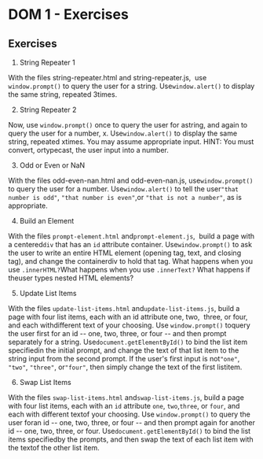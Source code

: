 # DOM 1 - Exercises

## Exercises

1. String​ ​Repeater​ ​1

With​ ​the​ ​files​ ​string-repeater.html​ ​and​ ​string-repeater.js,​ ​ ​use​ `​window.prompt()` ​to​ ​query​ ​the user​ ​for​ ​a​ ​string.​ ​Use​ ​`​window.alert()​​` ​to​ ​display​ ​the​ ​same​ ​string,​ ​repeated​ ​3​ ​times.

2. String​ ​Repeater​ ​2

Now,​ ​use​ `​window.prompt()​​` ​once​ ​to​ ​query​ ​the​ ​user​ ​for​ ​a​ ​string,​ ​and​ ​again​ ​to​ ​query​ ​the​ ​user
for​ ​a​ ​number,​ ​x.​ ​Use​ ​`​window.alert()​​` ​to​ ​display​ ​the​ ​same​ ​string,​ ​repeated​ ​x​ ​times.​ ​You​ ​may assume​ ​appropriate​ ​input.​ ​HINT:​ ​You​ ​must​ ​convert,​ ​or​ ​typecast,​ ​the​ ​user​ ​input​ ​into​ ​a​ ​number.

3. Odd​ ​or​ ​Even​ ​or​ ​NaN

With​ ​the​ ​files​ ​odd-even-nan.html​ ​and​ ​odd-even-nan.js​,​ ​use​ `​window.prompt()​​` ​to​ ​query​ ​the
user​ ​for​ ​a​ ​number.​ ​Use​ ​`​window.alert()​​` ​to​ ​tell​ ​the​ ​user​ ​`"that​ ​number​ ​is​ ​odd"`,​ `​"that​ ​number​ ​is even"`,​ ​or​ ​`"that​ ​is​ ​not​ ​a​ ​number"`,​ ​as​ ​is​ ​appropriate.

4. Build​ ​an​ ​Element

With​ ​the​ ​files​ `prompt-element.html`​ ​and​ ​`prompt-element.js`,​ ​ ​build​ ​a​ ​page​ ​with​ ​a​ ​centered​ ​`div​` ​that
has​ ​an​ ​`id`​ ​attribute​ ​container​.​ ​Use​ `​window.prompt()​​` ​to​ ​ask​ ​the​ ​user​ ​to​ ​write​ ​an​ ​entire​ ​HTML
element​ ​(opening​ ​tag,​ ​text,​ ​and​ ​closing​ ​tag),​ ​and​ ​change​ ​the​ ​container​ ​div​ ​to​ ​hold​ ​that​ ​tag.​ ​What happens​ ​when​ ​you​ ​use​ ​`.innerHTML​?​` ​What​ ​happens​ ​when​ ​you​ ​use​ `​.innerText​?`​ ​What
happens​ ​if​ ​the​ ​user​ ​types​ ​nested​ ​HTML​ ​elements?

5. Update​ ​List​ ​Items

With​ ​the​ ​files​ ​`update-list-items.html​` ​and​ ​`update-list-items.js​`,​ ​build​ ​a​ ​page​ ​with​ ​four​ ​list​ ​items,
each​ ​with​ ​an​ ​id​ ​attribute​ ​one​,​ ​two,​ ​ ​three​,​ ​or​ ​four​,​ ​and​ ​each​ ​with​ ​different​ ​text​ ​of​ ​your​ ​choosing.
Use​ `​window.prompt()​​` ​to​ ​query​ ​the​ ​user​ ​first​ ​for​ ​an​ ​id​ ​--​ ​one,​ ​two,​ ​three,​ ​or​ ​four​ ​--​ ​and​ ​then
prompt​ ​separately​ ​for​ ​a​ ​string.​ ​Use​ ​`document.getElementById()​​` ​to​ ​bind​ ​the​ ​list​ ​item
specified​ ​in​ ​the​ ​initial​ ​prompt,​ ​and​ ​change​ ​the​ ​text​ ​of​ ​that​ ​list​ ​item​ ​to​ ​the​ ​string​ ​input​ ​from​ ​the second​ ​prompt.​ ​If​ ​the​ ​user's​ ​first​ ​input​ ​is​ ​not​ ​`"one"`,​ `​"two"`,​ `​"three"`,​ ​or​ `​"four"`,​ ​then​ ​simply​ ​change
the​ ​text​ ​of​ ​the​ ​first​ ​list​ ​item.

6. Swap​ ​List​ ​Items

With​ ​the​ ​files​ `swap-list-items.html​` ​and​ `s​wap-list-items.js​`,​ ​build​ ​a​ ​page​ ​with​ ​four​ ​list​ ​items,​ ​each
with​ ​an​ ​`id​` ​attribute​ ​`one`​,​ `​two`​,​ `​three​`,​ ​or​ `​four`​,​ ​and​ ​each​ ​with​ ​different​ ​text​ ​of​ ​your​ ​choosing.​ ​Use `window.prompt()​​` ​to​ ​query​ ​the​ ​user​ ​for​ ​an​ id ​--​ ​one,​ ​two,​ ​three,​ ​or​ ​four​ ​--​ ​and​ ​then​ ​prompt again​ ​for​ ​another​ ​id​ ​--​ ​one,​ ​two,​ ​three,​ ​or​ ​four.​ ​Use​ `document.getElementById()​​` ​to​ ​bind the​ ​list​ ​items​ ​specified​ ​by​ ​the​ ​prompts,​ ​and​ ​then​ ​swap​ ​the​ ​text​ ​of​ ​each​ ​list​ ​item​ ​with​ ​the​ ​text​ ​of the​ ​other​ ​list​ ​item.